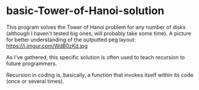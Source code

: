 # basic-Tower-of-Hanoi-solution
This program solves the Tower of Hanoi problem for any number of disks (although I haven't tested big ones, will probably take some time).
A picture for better understanding of the outputted peg layout: https://i.imgur.com/WdB0zKd.jpg

As I've gathered, this specific solution is often used to teach recursion to future programmers.

Recursion in coding is, basically, a function that invokes itself within its code (once or several times).
